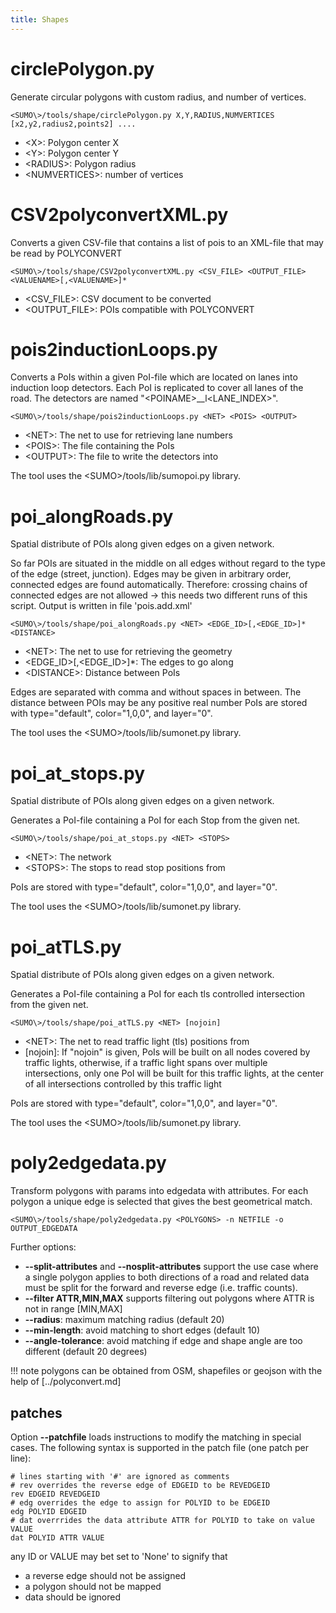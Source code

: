 ```yaml
---
title: Shapes
---
```


# circlePolygon.py

Generate circular polygons with custom radius, and number of vertices.

```
<SUMO\>/tools/shape/circlePolygon.py X,Y,RADIUS,NUMVERTICES [x2,y2,radius2,points2] ....
```

- <X\>: Polygon center X
- <Y\>: Polygon center Y
- <RADIUS\>: Polygon radius
- <NUMVERTICES\>: number of vertices

# CSV2polyconvertXML.py

Converts a given CSV-file that contains a list of pois to an XML-file that may be read by POLYCONVERT

```
<SUMO\>/tools/shape/CSV2polyconvertXML.py <CSV_FILE> <OUTPUT_FILE> <VALUENAME>[,<VALUENAME>]*
```

- <CSV_FILE\>: CSV document to be converted
- <OUTPUT_FILE\>: POIs compatible with POLYCONVERT

# pois2inductionLoops.py

Converts a PoIs within a given PoI-file which are located on lanes into
induction loop detectors. Each PoI is replicated to cover all lanes of
the road. The detectors are named "<POINAME\>__l<LANE_INDEX\>".

```
<SUMO\>/tools/shape/pois2inductionLoops.py <NET> <POIS> <OUTPUT>
```

- <NET\>: The net to use for retrieving lane numbers
- <POIS\>: The file containing the PoIs
- <OUTPUT\>: The file to write the detectors into

The tool uses the <SUMO\>/tools/lib/sumopoi.py library.

# poi_alongRoads.py

Spatial distribute of POIs along given edges on a given network.

So far POIs are situated in the middle on all edges without regard to
the type of the edge (street, junction). Edges may be given in arbitrary
order, connected edges are found automatically. Therefore: crossing
chains of connected edges are not allowed -\> this needs two different
runs of this script. Output is written in file 'pois.add.xml'

```
<SUMO\>/tools/shape/poi_alongRoads.py <NET> <EDGE_ID>[,<EDGE_ID>]* <DISTANCE>
```

- <NET\>: The net to use for retrieving the geometry
- <EDGE_ID\>\[,<EDGE_ID\>\]\*: The edges to go along
- <DISTANCE\>: Distance between PoIs

Edges are separated with comma and without spaces in between. The
distance between POIs may be any positive real number PoIs are stored
with type="default", color="1,0,0", and layer="0".

The tool uses the <SUMO\>/tools/lib/sumonet.py library.

# poi_at_stops.py

Spatial distribute of POIs along given edges on a given network.

Generates a PoI-file containing a PoI for each Stop from the given net.

```
<SUMO\>/tools/shape/poi_at_stops.py <NET> <STOPS>
```

- <NET\>: The network
- <STOPS\>: The stops to read stop positions from

PoIs are stored with type="default", color="1,0,0", and layer="0".

The tool uses the <SUMO\>/tools/lib/sumonet.py library.

# poi_atTLS.py

Spatial distribute of POIs along given edges on a given network.

Generates a PoI-file containing a PoI for each tls controlled
intersection from the given net.

```
<SUMO\>/tools/shape/poi_atTLS.py <NET> [nojoin]
```

- <NET\>: The net to read traffic light (tls) positions from
- \[nojoin\]: If "nojoin" is given, PoIs will be built on all nodes
  covered by traffic lights, otherwise, if a traffic light spans over
  multiple intersections, only one PoI will be built for this traffic
  lights, at the center of all intersections controlled by this
  traffic light

PoIs are stored with type="default", color="1,0,0", and layer="0".

The tool uses the <SUMO\>/tools/lib/sumonet.py library.

# poly2edgedata.py

Transform polygons with params into edgedata with attributes.
For each polygon a unique edge is selected that gives the best geometrical match.

```
<SUMO\>/tools/shape/poly2edgedata.py <POLYGONS> -n NETFILE -o OUTPUT_EDGEDATA
```

Further options:

- **--split-attributes** and **--nosplit-attributes** support the use case where a single polygon applies to both directions of a road and related data must be split for the forward and reverse edge (i.e. traffic counts).
- **--filter ATTR,MIN,MAX** supports filtering out polygons where ATTR is not in range [MIN,MAX]
- **--radius**: maximum matching radius (default 20)
- **--min-length**: avoid matching to short edges (default 10)
- **--angle-tolerance**: avoid matching if edge and shape angle are too different (default 20 degrees)

!!! note
    polygons can be obtained from OSM, shapefiles or geojson with the help of [../polyconvert.md]

## patches
Option **--patchfile** loads instructions to modify the matching in special cases.
The following syntax is supported in the patch file (one patch per line):

```
# lines starting with '#' are ignored as comments
# rev overrides the reverse edge of EDGEID to be REVEDGEID
rev EDGEID REVEDGEID
# edg overrides the edge to assign for POLYID to be EDGEID
edg POLYID EDGEID
# dat overrrides the data attribute ATTR for POLYID to take on value VALUE
dat POLYID ATTR VALUE
```

any ID or VALUE may bet set to 'None' to signify that

- a reverse edge should not be assigned
- a polygon should not be mapped
- data should be ignored

